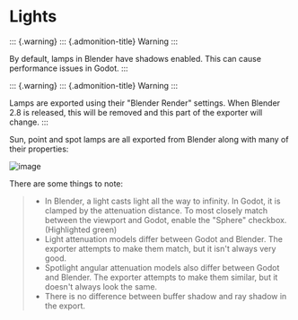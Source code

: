 Lights
======

::: {.warning}
::: {.admonition-title}
Warning
:::

By default, lamps in Blender have shadows enabled. This can cause
performance issues in Godot.
:::

::: {.warning}
::: {.admonition-title}
Warning
:::

Lamps are exported using their \"Blender Render\" settings. When Blender
2.8 is released, this will be removed and this part of the exporter will
change.
:::

Sun, point and spot lamps are all exported from Blender along with many
of their properties:

![image](img/light_properties.jpg)

There are some things to note:

> -   In Blender, a light casts light all the way to infinity. In Godot,
>     it is clamped by the attenuation distance. To most closely match
>     between the viewport and Godot, enable the \"Sphere\" checkbox.
>     (Highlighted green)
> -   Light attenuation models differ between Godot and Blender. The
>     exporter attempts to make them match, but it isn\'t always very
>     good.
> -   Spotlight angular attenuation models also differ between Godot and
>     Blender. The exporter attempts to make them similar, but it
>     doesn\'t always look the same.
> -   There is no difference between buffer shadow and ray shadow in the
>     export.
